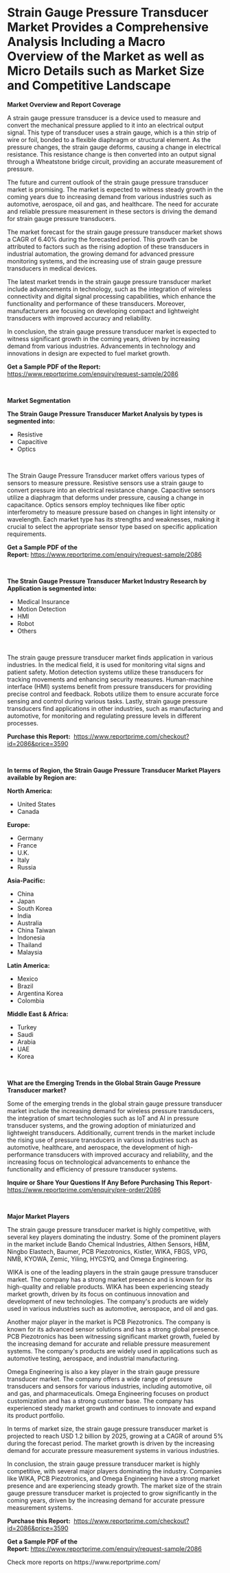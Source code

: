 <p><h1>Strain Gauge Pressure Transducer Market Provides a Comprehensive Analysis Including a Macro Overview of the Market as well as Micro Details such as Market Size and Competitive Landscape</h1></p><p><strong>Market Overview and Report Coverage</strong></p>
<p><p>A strain gauge pressure transducer is a device used to measure and convert the mechanical pressure applied to it into an electrical output signal. This type of transducer uses a strain gauge, which is a thin strip of wire or foil, bonded to a flexible diaphragm or structural element. As the pressure changes, the strain gauge deforms, causing a change in electrical resistance. This resistance change is then converted into an output signal through a Wheatstone bridge circuit, providing an accurate measurement of pressure.</p><p>The future and current outlook of the strain gauge pressure transducer market is promising. The market is expected to witness steady growth in the coming years due to increasing demand from various industries such as automotive, aerospace, oil and gas, and healthcare. The need for accurate and reliable pressure measurement in these sectors is driving the demand for strain gauge pressure transducers.</p><p>The market forecast for the strain gauge pressure transducer market shows a CAGR of 6.40% during the forecasted period. This growth can be attributed to factors such as the rising adoption of these transducers in industrial automation, the growing demand for advanced pressure monitoring systems, and the increasing use of strain gauge pressure transducers in medical devices.</p><p>The latest market trends in the strain gauge pressure transducer market include advancements in technology, such as the integration of wireless connectivity and digital signal processing capabilities, which enhance the functionality and performance of these transducers. Moreover, manufacturers are focusing on developing compact and lightweight transducers with improved accuracy and reliability.</p><p>In conclusion, the strain gauge pressure transducer market is expected to witness significant growth in the coming years, driven by increasing demand from various industries. Advancements in technology and innovations in design are expected to fuel market growth.</p></p>
<p><strong>Get a Sample PDF of the Report:</strong> <a href="https://www.reportprime.com/enquiry/request-sample/2086">https://www.reportprime.com/enquiry/request-sample/2086</a></p>
<p>&nbsp;</p>
<p><strong>Market Segmentation</strong></p>
<p><strong>The Strain Gauge Pressure Transducer Market Analysis by types is segmented into:</strong></p>
<p><ul><li>Resistive</li><li>Capacitive</li><li>Optics</li></ul></p>
<p>&nbsp;</p>
<p><p>The Strain Gauge Pressure Transducer market offers various types of sensors to measure pressure. Resistive sensors use a strain gauge to convert pressure into an electrical resistance change. Capacitive sensors utilize a diaphragm that deforms under pressure, causing a change in capacitance. Optics sensors employ techniques like fiber optic interferometry to measure pressure based on changes in light intensity or wavelength. Each market type has its strengths and weaknesses, making it crucial to select the appropriate sensor type based on specific application requirements.</p></p>
<p><strong>Get a Sample PDF of the Report:</strong>&nbsp;<a href="https://www.reportprime.com/enquiry/request-sample/2086">https://www.reportprime.com/enquiry/request-sample/2086</a></p>
<p>&nbsp;</p>
<p><strong>The Strain Gauge Pressure Transducer Market Industry Research by Application is segmented into:</strong></p>
<p><ul><li>Medical Insurance</li><li>Motion Detection</li><li>HMI</li><li>Robot</li><li>Others</li></ul></p>
<p>&nbsp;</p>
<p><p>The strain gauge pressure transducer market finds application in various industries. In the medical field, it is used for monitoring vital signs and patient safety. Motion detection systems utilize these transducers for tracking movements and enhancing security measures. Human-machine interface (HMI) systems benefit from pressure transducers for providing precise control and feedback. Robots utilize them to ensure accurate force sensing and control during various tasks. Lastly, strain gauge pressure transducers find applications in other industries, such as manufacturing and automotive, for monitoring and regulating pressure levels in different processes.</p></p>
<p><strong>Purchase this Report:</strong>&nbsp; <a href="https://www.reportprime.com/checkout?id=2086&price=3590">https://www.reportprime.com/checkout?id=2086&price=3590</a></p>
<p>&nbsp;</p>
<p><strong>In terms of Region, the Strain Gauge Pressure Transducer Market Players available by Region are:</strong></p>
<p>
    <p> <strong> North America: </strong>
        <ul>
            <li>United States</li>
            <li>Canada</li>
        </ul>
        </p> 
    <p> <strong> Europe: </strong>
        <ul>
            <li>Germany</li>
            <li>France</li>
            <li>U.K.</li>
            <li>Italy</li>
            <li>Russia</li>
        </ul>
        </p> 
    <p> <strong> Asia-Pacific: </strong>
        <ul>
            <li>China</li>
            <li>Japan</li>
            <li>South Korea</li>
            <li>India</li>
            <li>Australia</li>
            <li>China Taiwan</li>
            <li>Indonesia</li>
            <li>Thailand</li>
            <li>Malaysia</li>
        </ul>
        </p> 
    <p> <strong> Latin America: </strong>
        <ul>
            <li>Mexico</li>
            <li>Brazil</li>
            <li>Argentina Korea</li>
            <li>Colombia</li>
        </ul>
        </p> 
    <p> <strong> Middle East & Africa: </strong>
        <ul>
            <li>Turkey</li>
            <li>Saudi</li>
            <li>Arabia</li>
            <li>UAE</li>
            <li>Korea</li>
        </ul>
    </p>
    </p>
<p>&nbsp;</p>
<p><strong>What are the Emerging Trends in the Global Strain Gauge Pressure Transducer market?</strong></p>
<p><p>Some of the emerging trends in the global strain gauge pressure transducer market include the increasing demand for wireless pressure transducers, the integration of smart technologies such as IoT and AI in pressure transducer systems, and the growing adoption of miniaturized and lightweight transducers. Additionally, current trends in the market include the rising use of pressure transducers in various industries such as automotive, healthcare, and aerospace, the development of high-performance transducers with improved accuracy and reliability, and the increasing focus on technological advancements to enhance the functionality and efficiency of pressure transducer systems.</p></p>
<p><strong>Inquire or Share Your Questions If Any Before Purchasing This Report</strong>- <a href="https://www.reportprime.com/enquiry/pre-order/2086">https://www.reportprime.com/enquiry/pre-order/2086</a></p>
<p>&nbsp;</p>
<p><strong>Major Market Players</strong></p>
<p><p>The strain gauge pressure transducer market is highly competitive, with several key players dominating the industry. Some of the prominent players in the market include Bando Chemical Industries, Althen Sensors, HBM, Ningbo Elastech, Baumer, PCB Piezotronics, Kistler, WIKA, FBGS, VPG, NMB, KYOWA, Zemic, Yiling, HYCSYQ, and Omega Engineering.</p><p>WIKA is one of the leading players in the strain gauge pressure transducer market. The company has a strong market presence and is known for its high-quality and reliable products. WIKA has been experiencing steady market growth, driven by its focus on continuous innovation and development of new technologies. The company's products are widely used in various industries such as automotive, aerospace, and oil and gas.</p><p>Another major player in the market is PCB Piezotronics. The company is known for its advanced sensor solutions and has a strong global presence. PCB Piezotronics has been witnessing significant market growth, fueled by the increasing demand for accurate and reliable pressure measurement systems. The company's products are widely used in applications such as automotive testing, aerospace, and industrial manufacturing.</p><p>Omega Engineering is also a key player in the strain gauge pressure transducer market. The company offers a wide range of pressure transducers and sensors for various industries, including automotive, oil and gas, and pharmaceuticals. Omega Engineering focuses on product customization and has a strong customer base. The company has experienced steady market growth and continues to innovate and expand its product portfolio.</p><p>In terms of market size, the strain gauge pressure transducer market is projected to reach USD 1.2 billion by 2025, growing at a CAGR of around 5% during the forecast period. The market growth is driven by the increasing demand for accurate pressure measurement systems in various industries.</p><p>In conclusion, the strain gauge pressure transducer market is highly competitive, with several major players dominating the industry. Companies like WIKA, PCB Piezotronics, and Omega Engineering have a strong market presence and are experiencing steady growth. The market size of the strain gauge pressure transducer market is projected to grow significantly in the coming years, driven by the increasing demand for accurate pressure measurement systems.</p></p>
<p><strong>Purchase this Report:</strong>&nbsp;&nbsp;<a href="https://www.reportprime.com/checkout?id=2086&price=3590">https://www.reportprime.com/checkout?id=2086&price=3590</a></p>
<p></p>
<p><strong>Get a Sample PDF of the Report:</strong>&nbsp;<a href="https://www.reportprime.com/enquiry/request-sample/2086">https://www.reportprime.com/enquiry/request-sample/2086</a></p>
<p>Check more reports on https://www.reportprime.com/</p>